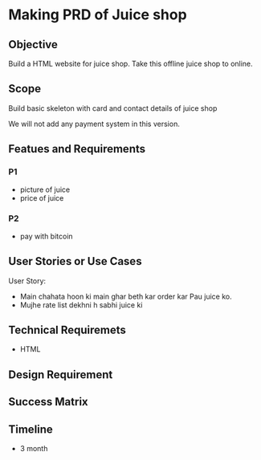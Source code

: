 # Making PRD of Juice shop

## Objective

Build a HTML website for juice shop. Take this offline juice shop to online.

## Scope

 <!-- - What is in scope
 - What is NOT in scope
 -  -->
  
Build basic skeleton with card and contact details of juice shop

We will not add any payment system in this version.

## Featues and Requirements

### P1

- picture of juice
- price of juice
  
### P2

- pay with bitcoin

## User Stories or Use Cases

<!-- CEE (code execution engine) -->

User Story:

- Main chahata hoon ki main ghar beth kar order kar Pau juice ko.
- Mujhe rate list dekhni h sabhi juice ki
  
## Technical Requiremets

- HTML
  
## Design Requirement
## Success Matrix
## Timeline
- 3 month

<!-- ### todo -->
<!-- 
1) Todo APP
2) Juice Shop
3) Car Washing
4) Salon -->
   


